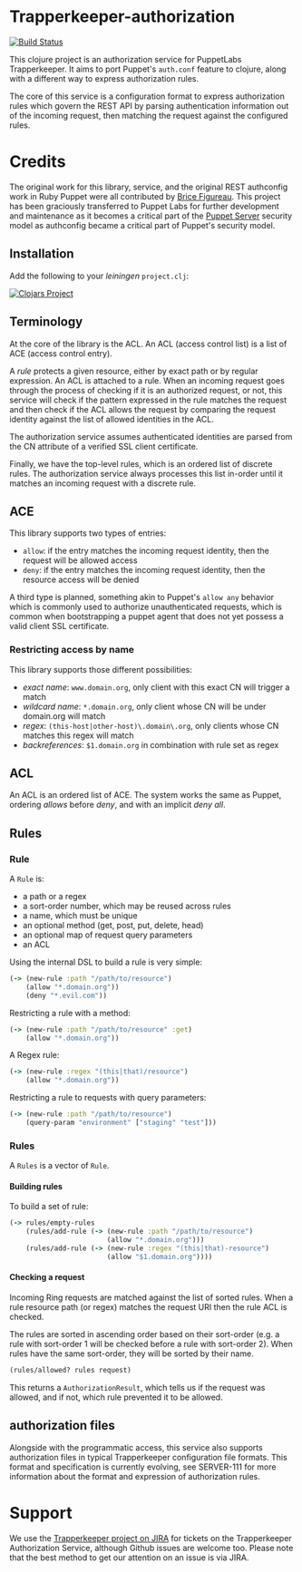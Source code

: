 # Trapperkeeper-authorization

[![Build Status](https://travis-ci.org/puppetlabs/trapperkeeper-authorization.svg?branch=master)](https://travis-ci.org/puppetlabs/trapperkeeper-authorization)

This clojure project is an authorization service for PuppetLabs Trapperkeeper.
It aims to port Puppet's `auth.conf` feature to clojure, along with a different
way to express authorization rules.

The core of this service is a configuration format to express authorization
rules which govern the REST API by parsing authentication information out of
the incoming request, then matching the request against the configured rules.

# Credits

The original work for this library, service, and the original REST authconfig
work in Ruby Puppet were all contributed by [Brice
Figureau](https://github.com/masterzen).  This project has been graciously
transferred to Puppet Labs for further development and maintenance as it
becomes a critical part of the [Puppet
Server](https://github.com/puppetlabs/puppet-server) security model as
authconfig became a critical part of Puppet's security model.

## Installation

Add the following to your _leiningen_ `project.clj`:

[![Clojars Project](http://clojars.org/puppetlabs/trapperkeeper-authorization/latest-version.svg)](http://clojars.org/puppetlabs/trapperkeeper-authorization)


## Terminology

At the core of the library is the ACL. An ACL (access control list) is a list
of ACE (access control entry).

A _rule_ protects a given resource, either by exact path or by regular
expression. An ACL is attached to a rule.  When an incoming request goes
through the process of checking if it is an authorized request, or not, this
service will check if the pattern expressed in the rule matches the request and
then check if the ACL allows the request by comparing the request identity
against the list of allowed identities in the ACL.

The authorization service assumes authenticated identities are parsed from the
CN attribute of a verified SSL client certificate.

Finally, we have the top-level rules, which is an ordered list of discrete
rules.  The authorization service always processes this list in-order until it
matches an incoming request with a discrete rule.

## ACE

This library supports two types of entries:

* `allow`: if the entry matches the incoming request identity, then the request will be allowed access
* `deny`: if the entry matches the incoming request identity, then the resource access will be denied

A third type is planned, something akin to Puppet's `allow any` behavior which
is commonly used to authorize unauthenticated requests, which is common when
bootstrapping a puppet agent that does not yet possess a valid client SSL
certificate.

### Restricting access by name

This library supports those different possibilities:

* _exact name_: `www.domain.org`, only client with this exact CN will trigger a match
* _wildcard name_: `*.domain.org`, only client whose CN will be under domain.org will match
* _regex_: `(this-host|other-host)\.domain\.org`, only clients whose CN matches this regex will match
* _backreferences_: `$1.domain.org` in combination with rule set as regex

## ACL

An ACL is an ordered list of ACE.  The system works the same as Puppet,
ordering _allows_ before _deny_, and with an implicit _deny all_.

## Rules


### Rule

A `Rule` is:
* a path or a regex
* a sort-order number, which may be reused across rules
* a name, which must be unique
* an optional method (get, post, put, delete, head)
* an optional map of request query parameters
* an ACL

Using the internal DSL to build a rule is very simple:

~~~clojure
(-> (new-rule :path "/path/to/resource")
    (allow "*.domain.org"))
    (deny "*.evil.com"))
~~~

Restricting a rule with a method:

~~~clojure
(-> (new-rule :path "/path/to/resource" :get)
    (allow "*.domain.org"))
~~~

A Regex rule:

~~~clojure
(-> (new-rule :regex "(this|that)/resource")
    (allow "*.domain.org"))
~~~

Restricting a rule to requests with query parameters:

~~~clojure
(-> (new-rule :path "/path/to/resource")
    (query-param "environment" ["staging" "test"]))
~~~

### Rules

A `Rules` is a vector of `Rule`.

#### Building rules

To build a set of rule:

~~~clojure
(-> rules/empty-rules
    (rules/add-rule (-> (new-rule :path "/path/to/resource")
                        (allow "*.domain.org")))
    (rules/add-rule (-> (new-rule :regex "(this|that)-resource")
                        (allow "$1.domain.org"))))
~~~

#### Checking a request

Incoming Ring requests are matched against the list of sorted rules. When a
rule resource path (or regex) matches the request URI then the rule ACL is
checked.

The rules are sorted in ascending order based on their sort-order (e.g. a rule
with sort-order 1 will be checked before a rule with sort-order 2). When rules
have the same sort-order, they will be sorted by their name.

~~~clojure
(rules/allowed? rules request)
~~~

This returns a `AuthorizationResult`, which tells us if the request was
allowed, and if not, which rule prevented it to be allowed.

## authorization files

Alongside with the programmatic access, this service also supports
authorization files in typical Trapperkeeper configuration file formats.  This
format and specification is currently evolving, see SERVER-111 for more
information about the format and expression of authorization rules.

# Support

We use the [Trapperkeeper project on
JIRA](https://tickets.puppetlabs.com/browse/TK) for tickets on the
Trapperkeeper Authorization Service, although Github issues are welcome too.
Please note that the best method to get our attention on an issue is via JIRA.

